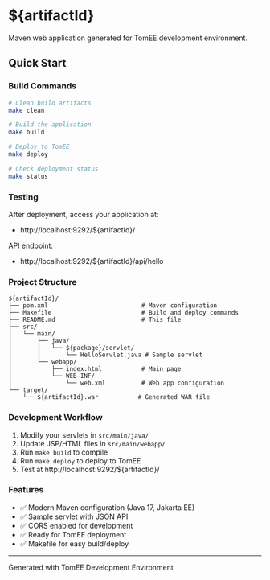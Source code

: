 # ${artifactId}

Maven web application generated for TomEE development environment.

## Quick Start

### Build Commands

```bash
# Clean build artifacts
make clean

# Build the application
make build

# Deploy to TomEE
make deploy

# Check deployment status
make status
```

### Testing

After deployment, access your application at:
- http://localhost:9292/${artifactId}/

API endpoint:
- http://localhost:9292/${artifactId}/api/hello

### Project Structure

```
${artifactId}/
├── pom.xml                          # Maven configuration
├── Makefile                         # Build and deploy commands
├── README.md                        # This file
├── src/
│   └── main/
│       ├── java/
│       │   └── ${package}/servlet/
│       │       └── HelloServlet.java # Sample servlet
│       └── webapp/
│           ├── index.html           # Main page
│           └── WEB-INF/
│               └── web.xml          # Web app configuration
└── target/
    └── ${artifactId}.war           # Generated WAR file
```

### Development Workflow

1. Modify your servlets in `src/main/java/`
2. Update JSP/HTML files in `src/main/webapp/`
3. Run `make build` to compile
4. Run `make deploy` to deploy to TomEE
5. Test at http://localhost:9292/${artifactId}/

### Features

- ✅ Modern Maven configuration (Java 17, Jakarta EE)
- ✅ Sample servlet with JSON API
- ✅ CORS enabled for development
- ✅ Ready for TomEE deployment
- ✅ Makefile for easy build/deploy

---

Generated with TomEE Development Environment